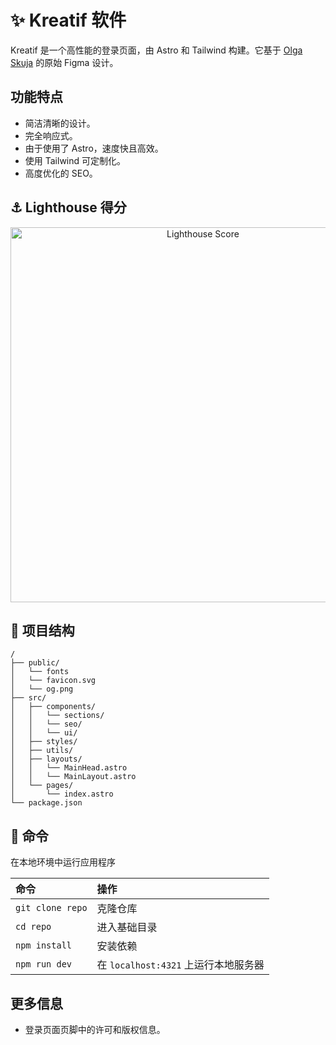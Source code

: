# ✨ Kreatif 软件


Kreatif 是一个高性能的登录页面，由 Astro 和 Tailwind 构建。它基于 [Olga Skuja](https://www.olgaskuja.design/) 的原始 Figma 设计。

## 功能特点

- 简洁清晰的设计。
- 完全响应式。
- 由于使用了 Astro，速度快且高效。
- 使用 Tailwind 可定制化。
- 高度优化的 SEO。

## ⚓ Lighthouse 得分

<p align="center">
	<img width="600" alt="Lighthouse Score" src="https://raw.githubusercontent.com/vasquez-esteban/kreativ-software/master/lighthouse-score.svg"/>
</p>

## 🚀 项目结构

```text
/
├── public/
│   └── fonts
│   └── favicon.svg
│   └── og.png
├── src/
│   ├── components/
│   │   └── sections/
│   │   └── seo/
│   │   └── ui/
│   ├── styles/
│   ├── utils/
│   ├── layouts/
│   │   └── MainHead.astro
│   │   └── MainLayout.astro
│   └── pages/
│       └── index.astro
└── package.json
```

## 🧞 命令

在本地环境中运行应用程序

| 命令             | 操作                                       |
| :--------------- | :----------------------------------------- |
| `git clone repo` | 克隆仓库                                   |
| `cd repo`        | 进入基础目录                               |
| `npm install`    | 安装依赖                                   |
| `npm run dev`    | 在 `localhost:4321` 上运行本地服务器       |

## 更多信息

- 登录页面页脚中的许可和版权信息。
